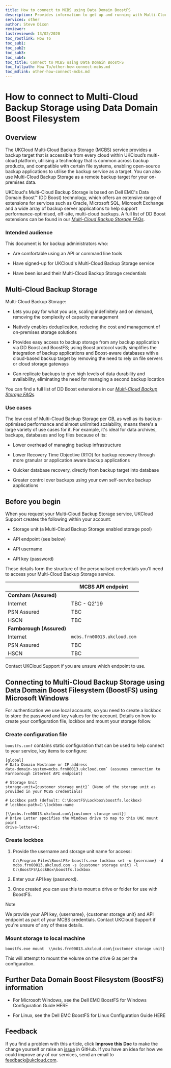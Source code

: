 ```yaml
---
title: How to connect to MCBS using Data Domain BoostFS
description: Provides information to get up and running with Multi-Cloud Backup Storage
services: other
author: Steve Dixon
reviewer:
lastreviewed: 13/02/2020
toc_rootlink: How To
toc_sub1:
toc_sub2:
toc_sub3:
toc_sub4:
toc_title: Connect to MCBS using Data Domain BoostFS
toc_fullpath: How To/other-how-connect-mcbs.md
toc_mdlink: other-how-connect-mcbs.md
---
```


# How to connect to Multi-Cloud Backup Storage using Data Domain Boost Filesystem

## Overview

The UKCloud Multi-Cloud Backup Storage (MCBS) service provides a backup target that is accessible from every cloud within UKCloud’s multi-cloud platform, utilising a technology that is common across backup products, and compatible with certain file systems, enabling open-source backup applications to utilise the backup service as a target. You can also use Multi-Cloud Backup Storage as a remote backup target for your on-premises data.

UKCloud's Multi-Cloud Backup Storage is based on Dell EMC's Data Domain Boost&trade; (DD Boost) technology, which offers an extensive range of extensions for services such as Oracle, Microsoft SQL, Microsoft Exchange and a wide array of backup server applications to help support performance-optimised, off-site, multi-cloud backups. A full list of DD Boost extensions can be found in our [*Multi-Cloud Backup Storage FAQs*](other-faq-mcbs.md).

### Intended audience

This document is for backup administrators who:

- Are comfortable using an API or command line tools

- Have signed-up for UKCloud's Multi-Cloud Backup Storage service

- Have been issued their Multi-Cloud Backup Storage credentials

## Multi-Cloud Backup Storage

Multi-Cloud Backup Storage:

- Lets you pay for what you use, scaling indefinitely and on demand, removing the complexity of capacity management

- Natively enables deduplication, reducing the cost and management of on-premises storage solutions

- Provides easy access to backup storage from any backup application via DD Boost and BoostFS; using Boost protocol vastly simplifies the integration of backup applications and Boost-aware databases with a cloud-based backup target by removing the need to rely on file servers or cloud storage gateways

- Can replicate backups to give high levels of data durability and availability, eliminating the need for managing a second backup location

You can find a full list of DD Boost extensions in our [*Multi-Cloud Backup Storage FAQs*](other-faq-mcbs.md).

### Use cases

The low cost of Multi-Cloud Backup Storage per GB, as well as its backup-optimised performance and almost unlimited scalability, means there's a large variety of use cases for it. For example, it's ideal for data archives, backups, databases and log files because of its:

- Lower overhead of managing backup infrastructure

- Lower Recovery Time Objective (RTO) for backup recovery through more granular or application aware backup applications

- Quicker database recovery, directly from backup target into database

- Greater control over backups using your own self-service backup applications

## Before you begin

When you request your Multi-Cloud Backup Storage service, UKCloud Support creates the following within your account:

- Storage unit (a Multi-Cloud Backup Storage enabled storage pool)

- API endpoint (see below)

- API username

- API key (password)

These details form the structure of the personalised credentials you'll need to access your Multi-Cloud Backup Storage service.

&nbsp;| MCBS API endpoint
------|-----------------
**Corsham (Assured)** |
Internet | TBC - Q2'19
PSN Assured | TBC
HSCN | TBC
**Farnborough (Assured)** |
Internet | `mcbs.frn00013.ukcloud.com`
PSN Assured | TBC
HSCN | TBC

Contact UKCloud Support if you are unsure which endpoint to use.

## Connecting to Multi-Cloud Backup Storage using Data Domain Boost Filesystem (BoostFS) using Microsoft Windows

For authentication we use local accounts, so you need to create a lockbox to store the password and key values for the account. Details on how to create your configuration file, lockbox and mount your storage follow.

### Create configuration file

`boostfs.conf` contains static configuration that can be used to help connect to your service, key items to configure:

``` none
[global]
# Data Domain Hostname or IP address
data-domain-system=mcbs.frn00013.ukcloud.com` (assumes connection to Farnborough Internet API endpoint)

# Storage Unit
storage-unit={customer storage unit}` (Name of the storage unit as provided in your MCBS credentials)

# Lockbox path (default: C:\BoostFS\Lockbox\boostfs.lockbox)
# lockbox-path=C:\lockbox-name

[\\mcbs.frn00013.ukcloud.com\{customer storage unit}]
# Drive Letter specifies the Windows drive to map to this UNC mount point
drive-letter=G:
```

### Create lockbox

1. Provide the username and storage unit name for access:

    `C:\Program Files\BoostFS> boostfs.exe lockbox set -u {username} -d mcbs.frn00013.ukcloud.com -s {customer storage unit} -l C:\BoostFS\LockBox\boostfs.lockbox`

2. Enter your API key (password).

3. Once created you can use this to mount a drive or folder for use with BoostFS.

> [!NOTE]
> We provide your API key, {username}, {customer storage unit} and API endpoint as part of your MCBS credentials. Contact UKCloud Support if you're unsure of any of these details.

### Mount storage to local machine

`boostfs.exe mount  \\mcbs.frn00013.ukcloud.com\{customer storage unit}`

This will attempt to mount the volume on the drive G as per the configuration.

## Further Data Domain Boost Filesystem (BoostFS) information

- For Microsoft Windows, see the Dell EMC BoostFS for Windows Configuration Guide HERE

- For Linux, see the Dell EMC BoostFS for Linux Configuration Guide HERE

## Feedback

If you find a problem with this article, click **Improve this Doc** to make the change yourself or raise an [issue](https://github.com/UKCloud/documentation/issues) in GitHub. If you have an idea for how we could improve any of our services, send an email to <feedback@ukcloud.com>.

